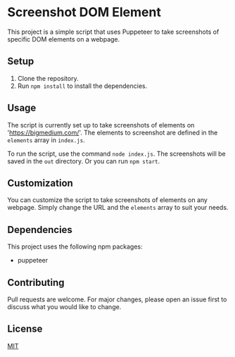 # Screenshot DOM Element

This project is a simple script that uses Puppeteer to take screenshots of specific DOM elements on a webpage.

## Setup

1. Clone the repository.
2. Run `npm install` to install the dependencies.

## Usage

The script is currently set up to take screenshots of elements on 'https://bigmedium.com/'. The elements to screenshot are defined in the `elements` array in `index.js`.

To run the script, use the command `node index.js`. The screenshots will be saved in the `out` directory. Or you can run `npm start`.

## Customization

You can customize the script to take screenshots of elements on any webpage. Simply change the URL and the `elements` array to suit your needs.

## Dependencies

This project uses the following npm packages:

- puppeteer

## Contributing

Pull requests are welcome. For major changes, please open an issue first to discuss what you would like to change.

## License

[MIT](https://choosealicense.com/licenses/mit/)